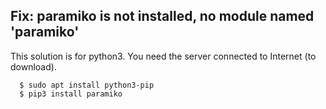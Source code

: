  ## Fix: paramiko is not installed, no module named 'paramiko'
 This solution is for python3.
 You need the server connected to Internet (to download).
 
      $ sudo apt install python3-pip
      $ pip3 install paramiko
